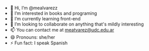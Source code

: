 - 👋 Hi, I’m @mealvarezz
- 👀 I’m interested in books and programing
- 🌱 I’m currently learning front-end
- 💞️ I’m looking to collaborate on anything that's mildly interesting
- 📫 You can contact me at meatvarez@udc.edu.ar
- 😄 Pronouns: she/her
- ⚡ Fun fact: I speak Spanish

<!---
mealvarezz/mealvarezz is a ✨ special ✨ repository because its `README.md` (this file) appears on your GitHub profile.
You can click the Preview link to take a look at your changes.
--->
